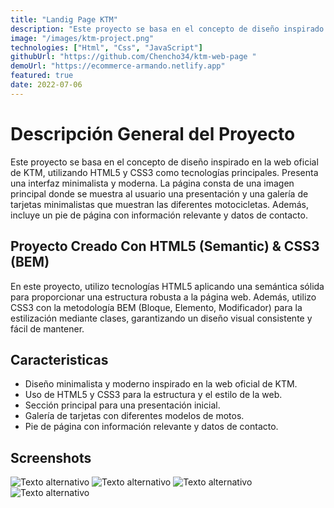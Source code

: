 ```yaml
---
title: "Landig Page KTM"
description: "Este proyecto se basa en el concepto de diseño inspirado en la web oficial de KTM, utilizando HTML5 y CSS3 como tecnologías principales. Presenta una interfaz minimalista y moderna. La página consta de una imagen principal donde se muestra al usuario una presentación y una galería de tarjetas minimalistas que muestran las diferentes motocicletas."
image: "/images/ktm-project.png"
technologies: ["Html", "Css", "JavaScript"]
githubUrl: "https://github.com/Chencho34/ktm-web-page "
demoUrl: "https://ecommerce-armando.netlify.app"
featured: true
date: 2022-07-06
---
```


# Descripción General del Proyecto

Este proyecto se basa en el concepto de diseño inspirado en la web oficial de KTM, utilizando HTML5 y CSS3 como tecnologías principales. Presenta una interfaz minimalista y moderna. La página consta de una imagen principal donde se muestra al usuario una presentación y una galería de tarjetas minimalistas que muestran las diferentes motocicletas. Además, incluye un pie de página con información relevante y datos de contacto.

## Proyecto Creado Con HTML5 (Semantic) & CSS3 (BEM)

En este proyecto, utilizo tecnologías HTML5 aplicando una semántica sólida para proporcionar una estructura robusta a la página web. Además, utilizo CSS3 con la metodología BEM (Bloque, Elemento, Modificador) para la estilización mediante clases, garantizando un diseño visual consistente y fácil de mantener.

## Caracteristicas

* Diseño minimalista y moderno inspirado en la web oficial de KTM.
* Uso de HTML5 y CSS3 para la estructura y el estilo de la web.
* Sección principal para una presentación inicial.
* Galería de tarjetas con diferentes modelos de motos.
* Pie de página con información relevante y datos de contacto.

## Screenshots

![Texto alternativo](https://raw.githubusercontent.com/Chencho34/ktm-web-page/main/images/ktm-cap-01.png)
![Texto alternativo](https://raw.githubusercontent.com/Chencho34/ktm-web-page/main/images/ktm-cap-02.png)
![Texto alternativo](https://raw.githubusercontent.com/Chencho34/ktm-web-page/main/images/ktm-cap-03.png)
![Texto alternativo](https://raw.githubusercontent.com/Chencho34/ktm-web-page/main/images/ktm-cap-04.png)
